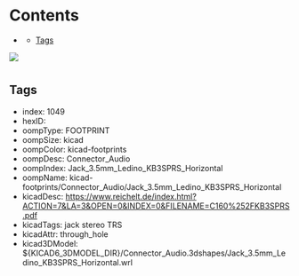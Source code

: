



Contents
========

* [](#)
	* [Tags](#tags)
  
![][im]
# 

## Tags

- index: 1049
- hexID: 
- oompType: FOOTPRINT
- oompSize: kicad
- oompColor: kicad-footprints
- oompDesc: Connector_Audio
- oompIndex: Jack_3.5mm_Ledino_KB3SPRS_Horizontal
- oompName: kicad-footprints/Connector_Audio/Jack_3.5mm_Ledino_KB3SPRS_Horizontal
- kicadDesc: https://www.reichelt.de/index.html?ACTION=7&LA=3&OPEN=0&INDEX=0&FILENAME=C160%252FKB3SPRS.pdf
- kicadTags: jack stereo TRS
- kicadAttr: through_hole
- kicad3DModel: ${KICAD6_3DMODEL_DIR}/Connector_Audio.3dshapes/Jack_3.5mm_Ledino_KB3SPRS_Horizontal.wrl



[im]: image.png
